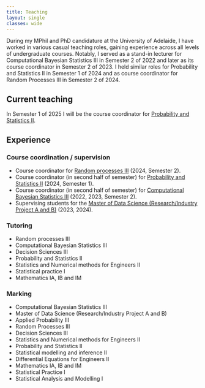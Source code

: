 ```yaml
---
title: Teaching
layout: single
classes: wide
---
```


During my MPhil and PhD candidature at the University of Adelaide, I have worked in various casual teaching roles, gaining experience across all levels of undergraduate courses. Notably, I served as a stand-in lecturer for Computational Bayesian Statistics III in Semester 2 of 2022 and later as its course coordinator in Semester 2 of 2023. I held similar roles for Probability and Statistics II in Semester 1 of 2024 and as course coordinator for Random Processes III in Semester 2 of 2024.

## Current teaching
 
In Semester 1 of 2025 I will be the course coordinator for [Probability and Statistics II](https://www.adelaide.edu.au/course-outlines/104837/1/sem-1/).

## Experience

### Course coordination / supervision

- Course coordinator for [Random processes III](https://www.adelaide.edu.au/course-outlines/101488/1/sem-2/) (2024, Semester 2).
- Course coordinator (in second half of semester) for [Probability and Statistics II](https://www.adelaide.edu.au/course-outlines/104837/1/sem-1/) (2024, Semester 1).
- Course coordinator (in second half of semester) for [Computational Bayesian Statistics III](https://www.adelaide.edu.au/course-outlines/110034/1/sem-2/2023/) (2022, 2023, Semester 2).
- Supervising students for the [Master of Data Science (Research/Industry Project A and B)](https://www.adelaide.edu.au/course-outlines/111081/1/tri-2/) (2023, 2024).

### Tutoring

- Random processes III
- Computational Bayesian Statistics III
- Decision Sciences III
- Probability and Statistics II
- Statistics and Numerical methods for Engineers II
- Statistical practice I
- Mathematics IA, IB and IM

### Marking

- Computational Bayesian Statistics III
- Master of Data Science (Research/Industry Project A and B)
- Applied Probability III
- Random Processes III
- Decision Sciences III
- Statistics and Numerical methods for Engineers II
- Probability and Statistics II
- Statistical modelling and inference II
- Differential Equations for Engineers II
- Mathematics IA, IB and IM
- Statistical Practice I
- Statistical Analysis and Modelling I

